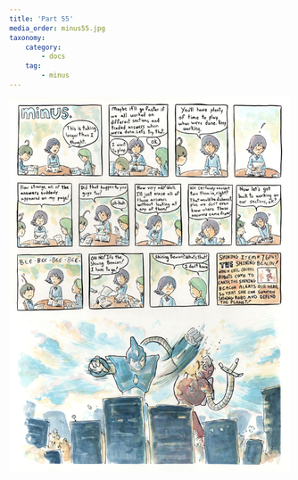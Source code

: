 ```yaml
---
title: 'Part 55'
media_order: minus55.jpg
taxonomy:
    category:
        - docs
    tag:
        - minus
---
```


![](minus55.jpg)
